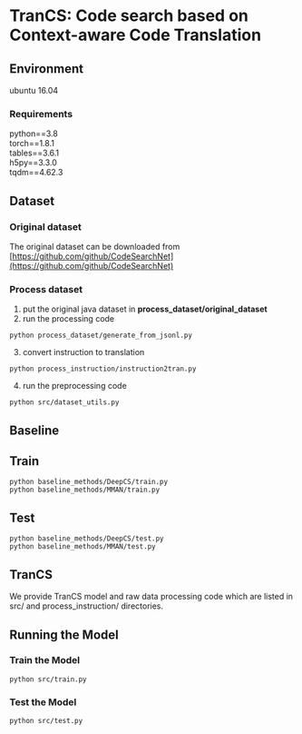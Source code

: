 # TranCS: Code search based on Context-aware Code Translation
## Environment
ubuntu 16.04
### Requirements
python==3.8  
torch==1.8.1  
tables==3.6.1  
h5py==3.3.0  
tqdm==4.62.3  

## Dataset
### Original dataset
The original dataset can be downloaded from [https://github.com/github/CodeSearchNet](https://github.com/github/CodeSearchNet)

### Process dataset
1. put the original java dataset in **process_dataset/original_dataset**
2. run the processing code
```shell
python process_dataset/generate_from_jsonl.py
```
3. convert instruction to translation 
```shell
python process_instruction/instruction2tran.py
```
4. run the preprocessing code
```shell
python src/dataset_utils.py
```

## Baseline
## Train
```shell
python baseline_methods/DeepCS/train.py
python baseline_methods/MMAN/train.py
```

## Test
```shell
python baseline_methods/DeepCS/test.py
python baseline_methods/MMAN/test.py
```

## TranCS
We provide TranCS model and raw data processing code which are listed in src/ and process_instruction/ directories.

## Running the Model
### Train the Model
```shell
python src/train.py
```
### Test the Model
```shell
python src/test.py
```